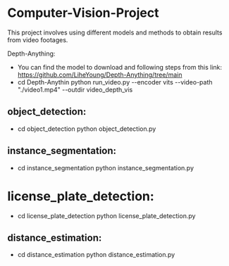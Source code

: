 # Computer-Vision-Project

This project involves using different models and methods to obtain results from video footages.

Depth-Anything:
- You can find the model to download and following steps from this link: https://github.com/LiheYoung/Depth-Anything/tree/main
- cd Depth-Anythin
  python run_video.py --encoder vits --video-path "./video1.mp4" --outdir video_depth_vis

## object_detection:
- cd object_detection
  python object_detection.py

## instance_segmentation:
- cd instance_segmentation
  python instance_segmentation.py

# license_plate_detection:
- cd license_plate_detection
  python license_plate_detection.py

## distance_estimation:
- cd distance_estimation
  python distance_estimation.py
